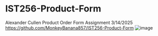# IST256-Product-Form
Alexander Cullen
Product Order Form Assignment
3/14/2025
https://github.com/MonkeyBanana857/IST256-Product-Form
![image](https://github.com/user-attachments/assets/32b7d9c7-af04-46d2-9253-fc1c70aa32d1)
